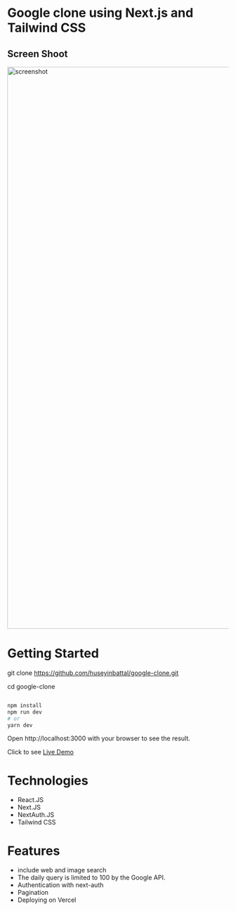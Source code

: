# Google clone using Next.js and Tailwind CSS

## Screen Shoot

<img width="1280" alt="screenshot" src="https://user-images.githubusercontent.com/95706081/211297175-bd7326e0-11e4-45e9-a61d-f63c3c67efd1.png">

# Getting Started

git clone https://github.com/huseyinbattal/google-clone.git

cd google-clone

```bash

npm install
npm run dev
# or
yarn dev
```

Open http://localhost:3000 with your browser to see the result.

Click to see [Live Demo](https://google-clone-v4.vercel.app/)



# Technologies
- React.JS
- Next.JS
- NextAuth.JS
- Tailwind CSS

# Features
- include web and image search
- The daily query is limited to 100 by the Google API.
- Authentication with next-auth
- Pagination
- Deploying on Vercel
